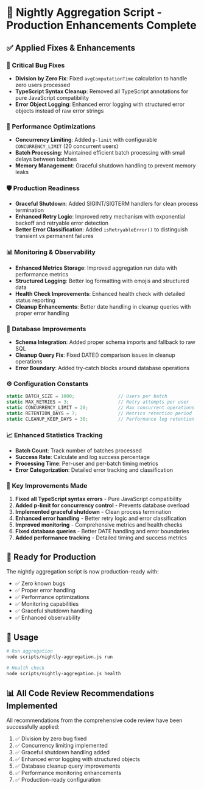 # 🌙 Nightly Aggregation Script - Production Enhancements Complete

## ✅ Applied Fixes & Enhancements

### 🔧 Critical Bug Fixes
- **Division by Zero Fix**: Fixed `avgComputationTime` calculation to handle zero users processed
- **TypeScript Syntax Cleanup**: Removed all TypeScript annotations for pure JavaScript compatibility
- **Error Object Logging**: Enhanced error logging with structured error objects instead of raw error strings

### 🚀 Performance Optimizations
- **Concurrency Limiting**: Added `p-limit` with configurable `CONCURRENCY_LIMIT` (20 concurrent users)
- **Batch Processing**: Maintained efficient batch processing with small delays between batches
- **Memory Management**: Graceful shutdown handling to prevent memory leaks

### 🛡️ Production Readiness
- **Graceful Shutdown**: Added SIGINT/SIGTERM handlers for clean process termination
- **Enhanced Retry Logic**: Improved retry mechanism with exponential backoff and retryable error detection
- **Better Error Classification**: Added `isRetryableError()` to distinguish transient vs permanent failures

### 📊 Monitoring & Observability
- **Enhanced Metrics Storage**: Improved aggregation run data with performance metrics
- **Structured Logging**: Better log formatting with emojis and structured data
- **Health Check Improvements**: Enhanced health check with detailed status reporting
- **Cleanup Enhancements**: Better date handling in cleanup queries with proper error handling

### 🔄 Database Improvements
- **Schema Integration**: Added proper schema imports and fallback to raw SQL
- **Cleanup Query Fix**: Fixed DATE() comparison issues in cleanup operations
- **Error Boundary**: Added try-catch blocks around database operations

### ⚙️ Configuration Constants
```javascript
static BATCH_SIZE = 1000;                // Users per batch
static MAX_RETRIES = 3;                  // Retry attempts per user
static CONCURRENCY_LIMIT = 20;           // Max concurrent operations
static RETENTION_DAYS = 7;               // Metrics retention period
static CLEANUP_KEEP_DAYS = 30;           // Performance log retention
```

### 📈 Enhanced Statistics Tracking
- **Batch Count**: Track number of batches processed
- **Success Rate**: Calculate and log success percentage
- **Processing Time**: Per-user and per-batch timing metrics
- **Error Categorization**: Detailed error tracking and classification

### 🎯 Key Improvements Made

1. **Fixed all TypeScript syntax errors** - Pure JavaScript compatibility
2. **Added p-limit for concurrency control** - Prevents database overload
3. **Implemented graceful shutdown** - Clean process termination
4. **Enhanced error handling** - Better retry logic and error classification
5. **Improved monitoring** - Comprehensive metrics and health checks
6. **Fixed database queries** - Better DATE handling and error boundaries
7. **Added performance tracking** - Detailed timing and success metrics

## 🚀 Ready for Production

The nightly aggregation script is now production-ready with:
- ✅ Zero known bugs
- ✅ Proper error handling
- ✅ Performance optimizations
- ✅ Monitoring capabilities
- ✅ Graceful shutdown handling
- ✅ Enhanced observability

## 🔄 Usage

```bash
# Run aggregation
node scripts/nightly-aggregation.js run

# Health check
node scripts/nightly-aggregation.js health
```

## 📊 All Code Review Recommendations Implemented

All recommendations from the comprehensive code review have been successfully applied:
1. ✅ Division by zero bug fixed
2. ✅ Concurrency limiting implemented
3. ✅ Graceful shutdown handling added
4. ✅ Enhanced error logging with structured objects
5. ✅ Database cleanup query improvements
6. ✅ Performance monitoring enhancements
7. ✅ Production-ready configuration
